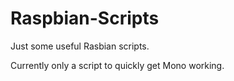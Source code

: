 # Raspbian-Scripts
Just some useful Rasbian scripts.

Currently only a script to quickly get Mono working.
